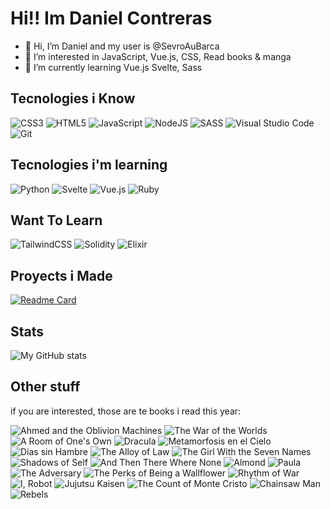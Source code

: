 # Hi!! Im Daniel Contreras


- 👋 Hi, I’m Daniel and my user is @SevroAuBarca
- 👀 I’m interested in JavaScript, Vue.js, CSS, Read books & manga
- 🌱 I’m currently learning Vue.js Svelte, Sass

## Tecnologies i Know

  ![CSS3](https://img.shields.io/badge/css3-%231572B6.svg?style=for-the-badge&logo=css3&logoColor=white) 
  ![HTML5](https://img.shields.io/badge/html5-%23E34F26.svg?style=for-the-badge&logo=html5&logoColor=white) 
  ![JavaScript](https://img.shields.io/badge/javascript-%23323330.svg?style=for-the-badge&logo=javascript&logoColor=%23F7DF1E) 
  ![NodeJS](https://img.shields.io/badge/node.js-6DA55F?style=for-the-badge&logo=node.js&logoColor=white) 
  ![SASS](https://img.shields.io/badge/SASS-hotpink.svg?style=for-the-badge&logo=SASS&logoColor=white) 
  ![Visual Studio Code](https://img.shields.io/badge/Visual%20Studio%20Code-0078d7.svg?style=for-the-badge&logo=visual-studio-code&logoColor=white)
  ![Git](https://img.shields.io/badge/git-%23F05033.svg?style=for-the-badge&logo=git&logoColor=white)
  
## Tecnologies i'm learning
  
  ![Python](https://img.shields.io/badge/python-3670A0?style=for-the-badge&logo=python&logoColor=ffdd54)
  ![Svelte](https://img.shields.io/badge/svelte-%23f1413d.svg?style=for-the-badge&logo=svelte&logoColor=white)
  ![Vue.js](https://img.shields.io/badge/vuejs-%2335495e.svg?style=for-the-badge&logo=vuedotjs&logoColor=%234FC08D)
  ![Ruby](https://img.shields.io/badge/ruby-%23CC342D.svg?style=for-the-badge&logo=ruby&logoColor=white)
    
## Want To Learn
  
  ![TailwindCSS](https://img.shields.io/badge/tailwindcss-%2338B2AC.svg?style=for-the-badge&logo=tailwind-css&logoColor=white) ![Solidity](https://img.shields.io/badge/Solidity-%23363636.svg?style=for-the-badge&logo=solidity&logoColor=white) ![Elixir](https://img.shields.io/badge/elixir-%234B275F.svg?style=for-the-badge&logo=elixir&logoColor=white)
  
## Proyects i Made
[![Readme Card](https://github-readme-stats.vercel.app/api/pin/?username=SevroAuBarca&show_owner)](https://github.com/SevroAuBarca/Beginner-Cooking-App)
## Stats
![My GitHub stats](https://github-readme-stats.vercel.app/api?username=SevroAuBarca&theme=synthwave&show_icons=true)
  
## Other stuff
  
  if you are interested, those are te books i read this year:
  
  ![Ahmed and the Oblivion Machines](https://i.gr-assets.com/images/S/compressed.photo.goodreads.com/books/1173890850l/340738._SX98_.jpg) 
  ![The War of the Worlds](https://i.gr-assets.com/images/S/compressed.photo.goodreads.com/books/1320391644l/8909._SX98_.jpg) 
  ![A Room of One's Own](https://i.gr-assets.com/images/S/compressed.photo.goodreads.com/books/1327883012l/18521._SX98_.jpg)
  ![Dracula](https://i.gr-assets.com/images/S/compressed.photo.goodreads.com/books/1387151694l/17245._SY160_.jpg)
  ![Metamorfosis en el Cielo](https://i.gr-assets.com/images/S/compressed.photo.goodreads.com/books/1531402287l/40791343._SX98_.jpg)
  ![Dias sin Hambre](https://i.gr-assets.com/images/S/compressed.photo.goodreads.com/books/1356822125l/6419162._SX98_.jpg)
  ![The Alloy of Law](https://i.gr-assets.com/images/S/compressed.photo.goodreads.com/books/1442889632l/10803121._SX98_.jpg)
  ![The Girl With the Seven Names](https://i.gr-assets.com/images/S/compressed.photo.goodreads.com/books/1435968828l/25362017._SX98_.jpg)
  ![Shadows of Self](https://i.gr-assets.com/images/S/compressed.photo.goodreads.com/books/1435053013l/16065004._SX98_.jpg)
  ![And Then There Where None](https://i.gr-assets.com/images/S/compressed.photo.goodreads.com/books/1391120695l/16299._SX98_.jpg)
  ![Almond](https://i.gr-assets.com/images/S/compressed.photo.goodreads.com/books/1573764213l/52219386._SX98_SY160_.jpg)
  ![Paula](https://i.gr-assets.com/images/S/compressed.photo.goodreads.com/books/1316284499l/24790._SX98_.jpg)
  ![The Adversary](https://i.gr-assets.com/images/S/compressed.photo.goodreads.com/books/1312003417l/340243._SX98_.jpg)
  ![The Perks of Being a Wallflower](https://i.gr-assets.com/images/S/compressed.photo.goodreads.com/books/1520093244l/22628._SX98_.jpg)
  ![Rhythm of War](https://i.gr-assets.com/images/S/compressed.photo.goodreads.com/books/1599911216l/49021976._SX98_.jpg)
  ![I, Robot](https://i.gr-assets.com/images/S/compressed.photo.goodreads.com/books/1609035271l/41804._SX98_.jpg)
  ![Jujutsu Kaisen](https://i.gr-assets.com/images/S/compressed.photo.goodreads.com/books/1622650897l/56894055._SX98_.jpg)
  ![The Count of Monte Cristo](https://i.gr-assets.com/images/S/compressed.photo.goodreads.com/books/1611834134l/7126._SX98_.jpg)
  ![Chainsaw Man](https://i.gr-assets.com/images/S/compressed.photo.goodreads.com/books/1614969799l/56269317._SX98_.jpg)
  ![Rebels](https://i.gr-assets.com/images/S/compressed.photo.goodreads.com/books/1531323203l/40784195._SX98_.jpg)
  
  
  
